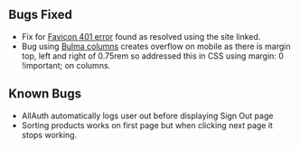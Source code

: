 ## Bugs Fixed 

- Fix for [Favicon 401 error](https://medium.com/@aurelien.delogu/401-error-on-a-webmanifest-file-cb9e3678b9f3) found as resolved using the site linked.
- Bug using [Bulma columns](https://github.com/jgthms/bulma/issues/449) creates overflow on mobile as there is margin top, left and right of 0.75rem so addressed this in CSS using margin: 0 !important; on columns.


## Known Bugs
- AllAuth automatically logs user out before displaying Sign Out page
- Sorting products works on first page but when clicking next page it stops working.


